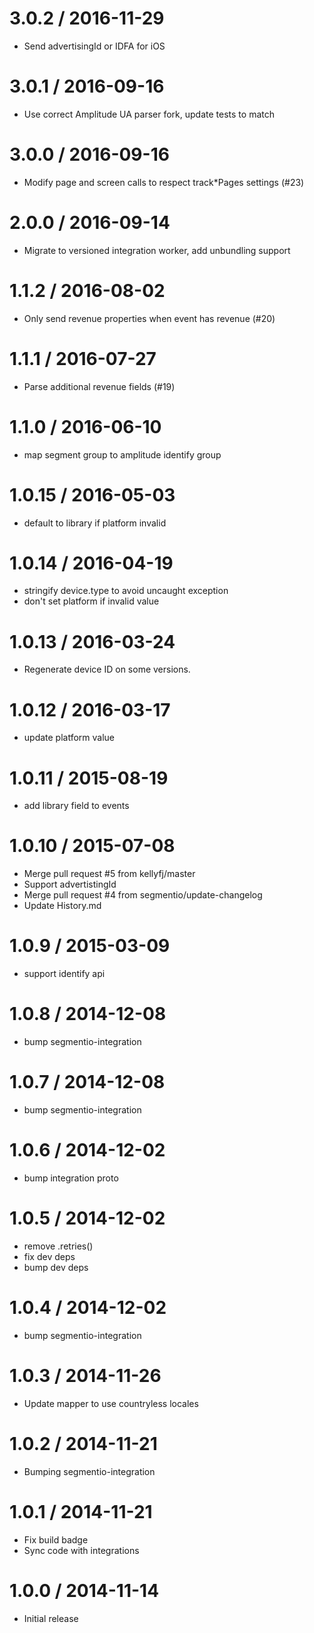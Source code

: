 
3.0.2 / 2016-11-29
==================

  * Send advertisingId or IDFA for iOS

3.0.1 / 2016-09-16
==================

  * Use correct Amplitude UA parser fork, update tests to match

3.0.0 / 2016-09-16
==================

  * Modify page and screen calls to respect track*Pages settings (#23)

2.0.0 / 2016-09-14
==================

  * Migrate to versioned integration worker, add unbundling support

1.1.2 / 2016-08-02
==================

  * Only send revenue properties when event has revenue (#20)

1.1.1 / 2016-07-27
==================

  * Parse additional revenue fields (#19)

1.1.0 / 2016-06-10
==================

  * map segment group to amplitude identify group

1.0.15 / 2016-05-03
===================

  * default to library if platform invalid

1.0.14 / 2016-04-19
===================

  * stringify device.type to avoid uncaught exception
  * don't set platform if invalid value

1.0.13 / 2016-03-24
===================

  * Regenerate device ID on some versions.

1.0.12 / 2016-03-17
===================

  * update platform value

1.0.11 / 2015-08-19
===================

  * add library field to events

1.0.10 / 2015-07-08
===================

  * Merge pull request #5 from kellyfj/master
  * Support advertistingId
  * Merge pull request #4 from segmentio/update-changelog
  * Update History.md

1.0.9 / 2015-03-09
==================

 * support identify api

1.0.8 / 2014-12-08
==================

 * bump segmentio-integration

1.0.7 / 2014-12-08
==================

 * bump segmentio-integration

1.0.6 / 2014-12-02
==================

 * bump integration proto

1.0.5 / 2014-12-02
==================

 * remove .retries()
 * fix dev deps
 * bump dev deps

1.0.4 / 2014-12-02
==================

 * bump segmentio-integration

1.0.3 / 2014-11-26
==================

 * Update mapper to use countryless locales

1.0.2 / 2014-11-21
==================

 * Bumping segmentio-integration

1.0.1 / 2014-11-21
==================

  * Fix build badge
  * Sync code with integrations

1.0.0 / 2014-11-14
==================

  * Initial release
